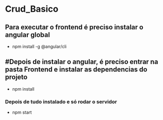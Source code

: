 # Crud_Basico
## Para executar o frontend é preciso instalar o angular global
- npm install -g @angular/cli 
## #Depois de instalar o angular, é preciso entrar na pasta Frontend e instalar as dependencias do projeto
- npm install
### Depois de tudo instalado e só rodar o servidor
- npm start
